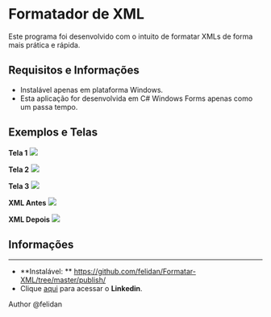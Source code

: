 Formatador de XML
===================================================

Este programa foi desenvolvido com o intuito de formatar XMLs de forma mais prática e rápida.

## Requisitos e Informações

* Instalável apenas em plataforma Windows.
* Esta aplicação for desenvolvida em C# Windows Forms apenas como um passa tempo.

## Exemplos e Telas

**Tela 1**
![](https://github.com/felidan/Formatar-XML/tree/master/Info/1.png)

**Tela 2**
![](https://github.com/felidan/Formatar-XML/tree/master/Info/2.png)

**Tela 3**
![](https://github.com/felidan/Formatar-XML/tree/master/Info/3.png)

**XML Antes**
![](https://github.com/felidan/Formatar-XML/tree/master/Info/Antes.jpg)

**XML Depois**
![](https://github.com/felidan/Formatar-XML/tree/master/Info/depois.jpg)

## Informações
----
* **Instalável: ** https://github.com/felidan/Formatar-XML/tree/master/publish/
* Clique [aqui](www.linkedin.com/in/felipe-s-dantas/) para acessar o **Linkedin**.

Author @felidan

